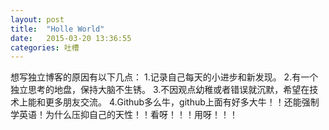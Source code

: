```yaml
---
layout: post
title:  "Holle World"
date:   2015-03-20 13:36:55
categories: 吐槽
---
```

想写独立博客的原因有以下几点：
1.记录自己每天的小进步和新发现。
2.有一个独立思考的地盘，保持大脑不生锈。
3.不因观点幼稚或者错误就沉默，希望在技术上能和更多朋友交流。
4.Github多么牛，github上面有好多大牛！！还能强制学英语！为什么压抑自己的天性！！看呀！！！用呀！！！